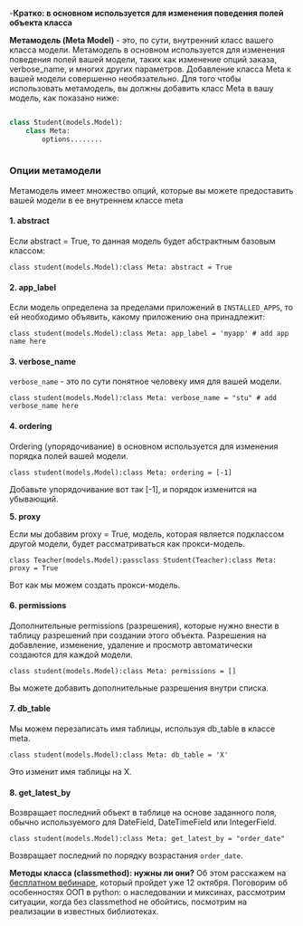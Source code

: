 
-**Кратко: в основном используется для изменения поведения полей объекта класса**

**Метамодель (Meta Model)** - это, по сути, внутренний класс вашего класса модели. Метамодель в основном используется для изменения поведения полей вашей модели, таких как изменение опций заказа, verbose_name, и многих других параметров. Добавление класса Meta к вашей модели совершенно необязательно. Для того чтобы использовать метамодель, вы должны добавить класс Meta в вашу модель, как показано ниже: 

```python

class Student(models.Model):
	class Meta:
	    options........
	    
```

### Опции метамодели

Метамодель имеет множество опций, которые вы можете предоставить вашей модели в ее внутреннем классе meta

#### 1. abstract

Если abstract = True, то данная модель будет абстрактным базовым классом:

```
class student(models.Model):class Meta:	abstract = True
```

#### 2. app_label

Если модель определена за пределами приложений в `INSTALLED_APPS`, то ей необходимо объявить, какому приложению она принадлежит:

```
class student(models.Model):class Meta:	app_label = 'myapp' # add app name here
```

#### 3. verbose_name

`verbose_name` - это по сути понятное человеку имя для вашей модели.

```
class student(models.Model):class Meta:	verbose_name = "stu" # add verbose_name here
```

#### 4. ordering 

Ordering (упорядочивание) в основном используется для изменения порядка полей вашей модели.

```
class student(models.Model):class Meta:	ordering = [-1]
```

Добавьте упорядочивание вот так [-1], и порядок изменится на убывающий.

**5. proxy**

Если мы добавим proxy = True, модель, которая является подклассом другой модели, будет рассматриваться как прокси-модель.

```
class Teacher(models.Model):passclass Student(Teacher):class Meta:	proxy = True
```

Вот как мы можем создать прокси-модель.

#### 6. permissions 

Дополнительные permissions (разрешения), которые нужно внести в таблицу разрешений при создании этого объекта. Разрешения на добавление, изменение, удаление и просмотр автоматически создаются для каждой модели.

```
class student(models.Model):class Meta:	permissions = []	
```

Вы можете добавить дополнительные разрешения внутри списка.

#### 7. db_table

Мы можем перезаписать имя таблицы, используя db_table в классе meta.

```
class student(models.Model):class Meta:	db_table = 'X'
```

Это изменит имя таблицы на X.

#### 8. get_latest_by

Возвращает последний объект в таблице на основе заданного поля, обычно используемого для DateField, DateTimeField или IntegerField.

```
class student(models.Model):class Meta:	get_latest_by = "order_date"
```

Возвращает последний по порядку возрастания `order_date`.

**Методы класса (classmethod): нужны ли они?** Об этом расскажем на [бесплатном вебинаре](https://otus.pw/z72w/), который пройдет уже 12 октября. Поговорим об особенностях ООП в python: о наследовании и миксинах, рассмотрим ситуации, когда без classmethod не обойтись, посмотрим на реализации в известных библиотеках.
